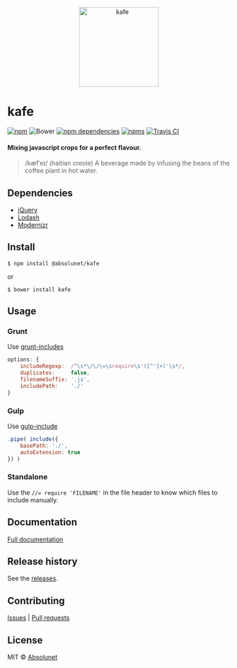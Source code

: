<p align="center">
	<a href="https://absolunet.github.io/kafe/">
		<img src="https://absolunet.github.io/kafe/assets/logo-kafe.svg" width="180" height="180" alt="kafe">
	</a>
</p>

# kafe
[![npm](https://img.shields.io/npm/v/@absolunet/kafe.svg)](https://www.npmjs.com/package/@absolunet/kafe)
![Bower](http://img.shields.io/bower/v/kafe.svg)
[![npm dependencies](https://david-dm.org/absolunet/kafe/status.svg)](https://david-dm.org/absolunet/kafe)
[![npms](https://badges.npms.io/%40absolunet%2Fkafe.svg)](https://npms.io/search?q=%40absolunet%2Fkafe)
[![Travis CI](https://travis-ci.com/absolunet/kafe.svg?branch=master)](https://travis-ci.com/absolunet/kafe/builds)
<!--
[![Code style ESLint](https://img.shields.io/badge/code_style-@absolunet/core-659d32.svg)](https://github.com/absolunet/eslint-config-core)
-->


#### Mixing javascript crops for a perfect flavour.
> /kæfˈeɪ/ (haitian creole) A beverage made by infusing the beans of the coffee plant in hot water.


## Dependencies
- [jQuery](https://jquery.com/)
- [Lodash](https://lodash.com/)
- [Modernizr](https://modernizr.com/)


## Install
```shell
$ npm install @absolunet/kafe
```

or

```shell
$ bower install kafe
```



## Usage

### Grunt
Use [grunt-includes](https://www.npmjs.org/package/grunt-includes)
```js
options: {
    includeRegexp:  /^\s*\/\/\=\srequire\s'([^']+)'\s*/,
    duplicates:     false,
    filenameSuffix: '.js',
    includePath:    './'
}
```

### Gulp
Use [gulp-include](https://www.npmjs.org/package/gulp-include)
```js
.pipe( include({
	basePath: './',
	autoExtension: true
}) )
```

### Standalone
Use the `//= require 'FILENAME'` in the file header to know which files to include manually.

## Documentation
[Full documentation](https://absolunet.github.io/kafe/)

## Release history
See the [releases](https://github.com/absolunet/kafe/releases).

## Contributing
[Issues](https://github.com/absolunet/kafe/issues) | [Pull requests](https://github.com/absolunet/kafe/pulls)

## License
MIT © [Absolunet](https://absolunet.com)
